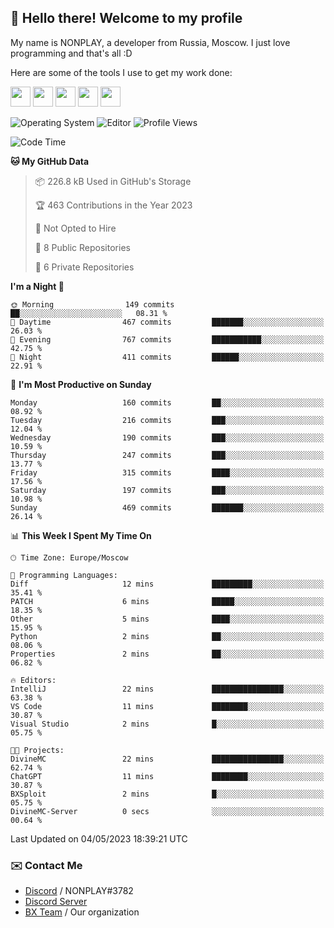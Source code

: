 ## :wave: Hello there! Welcome to my profile

My name is NONPLAY, a developer from Russia, Moscow. I just love programming and that's all :D

Here are some of the tools I use to get my work done:

<kbd><img height="32" src="https://img.icons8.com/color/2x/visual-studio-code-2019.png"></kbd>
<kbd><img height="32" src="https://img.icons8.com/color/2x/linux.png"></kbd>
<kbd><img height="32" src="https://img.icons8.com/fluent/2x/console.png"></kbd>
<kbd><img height="32" src="https://img.icons8.com/color/2x/open-source.png"></kbd>
<kbd><img height="32" src="https://img.icons8.com/color/2x/git.png"></kbd>

![Operating System](https://img.shields.io/badge/OS-Windows%2010%20Pro-informational?style=for-the-badge&logo=Windows&logoColor=white&color=007ec6)
![Editor](https://img.shields.io/badge/Editor-VS%20Code-informational?style=for-the-badge&logo=Visual%20Studio%20Code&logoColor=white&color=007ec6)
![Profile Views](https://komarev.com/ghpvc/?username=NONPLAYT&color=blue&style=for-the-badge)

<!--START_SECTION:waka-->
![Code Time](http://img.shields.io/badge/Code%20Time-131%20hrs%2013%20mins-blue)

**🐱 My GitHub Data** 

> 📦 226.8 kB Used in GitHub's Storage 
 > 
> 🏆 463 Contributions in the Year 2023
 > 
> 🚫 Not Opted to Hire
 > 
> 📜 8 Public Repositories 
 > 
> 🔑 6 Private Repositories 
 > 
**I'm a Night 🦉** 

```text
🌞 Morning                149 commits         ██░░░░░░░░░░░░░░░░░░░░░░░   08.31 % 
🌆 Daytime                467 commits         ███████░░░░░░░░░░░░░░░░░░   26.03 % 
🌃 Evening                767 commits         ███████████░░░░░░░░░░░░░░   42.75 % 
🌙 Night                  411 commits         ██████░░░░░░░░░░░░░░░░░░░   22.91 % 
```
📅 **I'm Most Productive on Sunday** 

```text
Monday                   160 commits         ██░░░░░░░░░░░░░░░░░░░░░░░   08.92 % 
Tuesday                  216 commits         ███░░░░░░░░░░░░░░░░░░░░░░   12.04 % 
Wednesday                190 commits         ███░░░░░░░░░░░░░░░░░░░░░░   10.59 % 
Thursday                 247 commits         ███░░░░░░░░░░░░░░░░░░░░░░   13.77 % 
Friday                   315 commits         ████░░░░░░░░░░░░░░░░░░░░░   17.56 % 
Saturday                 197 commits         ███░░░░░░░░░░░░░░░░░░░░░░   10.98 % 
Sunday                   469 commits         ███████░░░░░░░░░░░░░░░░░░   26.14 % 
```


📊 **This Week I Spent My Time On** 

```text
🕑︎ Time Zone: Europe/Moscow

💬 Programming Languages: 
Diff                     12 mins             █████████░░░░░░░░░░░░░░░░   35.41 % 
PATCH                    6 mins              █████░░░░░░░░░░░░░░░░░░░░   18.35 % 
Other                    5 mins              ████░░░░░░░░░░░░░░░░░░░░░   15.95 % 
Python                   2 mins              ██░░░░░░░░░░░░░░░░░░░░░░░   08.06 % 
Properties               2 mins              ██░░░░░░░░░░░░░░░░░░░░░░░   06.82 % 

🔥 Editors: 
IntelliJ                 22 mins             ████████████████░░░░░░░░░   63.38 % 
VS Code                  11 mins             ████████░░░░░░░░░░░░░░░░░   30.87 % 
Visual Studio            2 mins              █░░░░░░░░░░░░░░░░░░░░░░░░   05.75 % 

🐱‍💻 Projects: 
DivineMC                 22 mins             ████████████████░░░░░░░░░   62.74 % 
ChatGPT                  11 mins             ████████░░░░░░░░░░░░░░░░░   30.87 % 
BXSploit                 2 mins              █░░░░░░░░░░░░░░░░░░░░░░░░   05.75 % 
DivineMC-Server          0 secs              ░░░░░░░░░░░░░░░░░░░░░░░░░   00.64 % 
```


 Last Updated on 04/05/2023 18:39:21 UTC
<!--END_SECTION:waka-->

### ✉️ Contact Me

- [Discord](https://discord.com/users/597087584090587177) / NONPLAY#3782
- [Discord Server](https://discord.gg/p7cxhw7E2M)
- [BX Team](https://github.com/BX-Team) / Our organization
